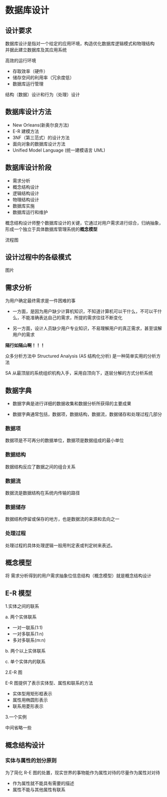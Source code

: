 # 数据库设计

## 设计要求

数据库设计是指对一个给定的应用环境，构造优化数据库逻辑模式和物理结构<br>并据此建立数据库及其应用系统

高效的运行环境

- 存取效率（硬件）
- 储存空间的利用率（冗余度低）
- 数据库运行管理

结构（数据）设计和行为（处理）设计

## 数据库设计方法

- New Orleans(新奥尔良方法)
- E-R 建模方法
- 3NF（第三范式）的设计方法
- 面向对象的数据库设计方法
- Unified Model Language (统一建模语言 UML)

## 数据库设计阶段

- 需求分析
- 概念结构设计
- 逻辑结构设计
- 物理结构设计
- 数据库实施
- 数据库运行和维护

概念结构设计师整个数据库设计的关键，它通过对用户需求进行综合，归纳抽象，形成一个独立于具体数据库管理系统的**概念模型**

流程图

## 设计过程中的各级模式

图片

## 需求分析

为用户确定最终需求是一件困难的事

- 一方面，是因为用户缺少计算机知识，不知道计算机可以干什么，不可以干什么，不能准确表达自己的需求，所提的需求往往不断变化

- 另一方面，设计人员缺少用户专业知识，不易理解用户的真正需求，甚至误解用户的需求

**隔行如隔山啊！！！**

众多分析方法中 Structured Analysis (AS 结构化分析) 是一种简单实用的分析方法

SA 从最顶层的系统组织机构入手，采用自顶向下，逐层分解的方式分析系统

## 数据字典

- 数据字典是进行详细的数据收集和数据分析所获得的主要成果

- 数据字典通常包括，数据项，数据结构，数据流，数据储存和处理过程几部分

### 数据项

数据项是不可再分的数据单位，数据项是数据组成的最小单位

### 数据结构

数据结构反应了数据之间的组合关系

### 数据流 

数据流是数据结构在系统内传输的路径

### 数据储存

数据结构停留或保存的地方，也是数据流的来源和去向之一

### 处理过程

处理过程的具体处理逻辑一般用判定表或判定树来表述。

## 概念模型

将 需求分析得到的用户需求抽象位信息结构（概念模型）就是概念结构设计

## E-R 模型


1.实体之间的联系

a. 两个实体联系
- 一对一联系(1:1)
- 一对多联系(1:n)
- 多对多联系(m:n)

b. 两个以上实体联系

c. 单个实体内的联系

2.E-R 图

E-R 图提供了表示实体型、属性和联系的方法

- 实体型用矩形框表示
- 属性用椭圆形表示
- 联系用菱形表示

3.一个实例

中间省略一些

## 概念结构设计

### 实体与属性的划分原则

为了简化 R-E 图的处置，现实世界的事物能作为属性对待的尽量作为属性对对待

- 作为属性就不能具有需要的描述
- 属性不能与其他属性有联系







